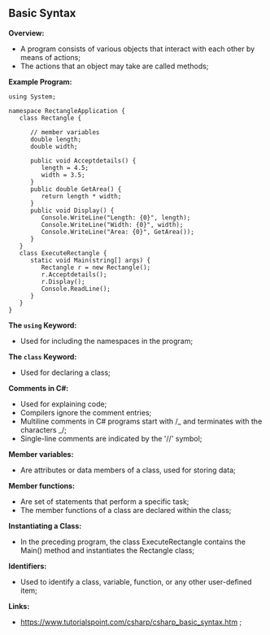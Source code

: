 ## Basic Syntax

**Overview:**

- A program consists of various objects that interact with each other by means of actions;
- The actions that an object may take are called methods;

**Example Program:**

```
using System;

namespace RectangleApplication {
   class Rectangle {

      // member variables
      double length;
      double width;

      public void Acceptdetails() {
         length = 4.5;
         width = 3.5;
      }
      public double GetArea() {
         return length * width;
      }
      public void Display() {
         Console.WriteLine("Length: {0}", length);
         Console.WriteLine("Width: {0}", width);
         Console.WriteLine("Area: {0}", GetArea());
      }
   }
   class ExecuteRectangle {
      static void Main(string[] args) {
         Rectangle r = new Rectangle();
         r.Acceptdetails();
         r.Display();
         Console.ReadLine();
      }
   }
}
```

**The `using` Keyword:**

- Used for including the namespaces in the program;

**The `class` Keyword:**

- Used for declaring a class;

**Comments in C#:**

- Used for explaining code;
- Compilers ignore the comment entries;
- Multiline comments in C# programs start with /_ and terminates with the characters _/;
- Single-line comments are indicated by the '//' symbol;

**Member variables:**

- Are attributes or data members of a class, used for storing data;

**Member functions:**

- Are set of statements that perform a specific task;
- The member functions of a class are declared within the class;

**Instantiating a Class:**

- In the preceding program, the class ExecuteRectangle contains the Main() method and instantiates the Rectangle class;

**Identifiers:**

- Used to identify a class, variable, function, or any other user-defined item;

**Links:**

- https://www.tutorialspoint.com/csharp/csharp_basic_syntax.htm ;
